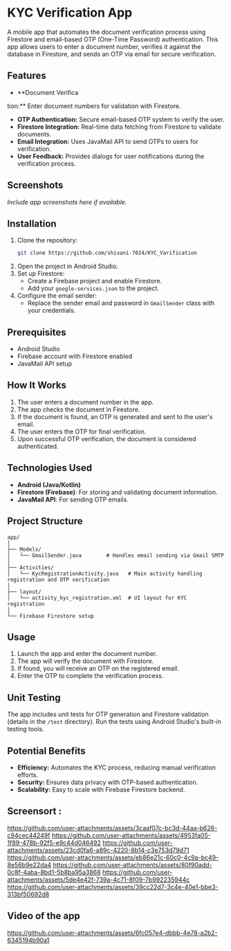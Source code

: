 # KYC Verification App

A mobile app that automates the document verification process using Firestore and email-based OTP (One-Time Password) authentication. This app allows users to enter a document number, verifies it against the database in Firestore, and sends an OTP via email for secure verification.

## Features

- **Document Verifica

tion:** Enter document numbers for validation with Firestore.
- **OTP Authentication:** Secure email-based OTP system to verify the user.
- **Firestore Integration:** Real-time data fetching from Firestore to validate documents.
- **Email Integration:** Uses JavaMail API to send OTPs to users for verification.
- **User Feedback:** Provides dialogs for user notifications during the verification process.

## Screenshots

_Include app screenshots here if available._

## Installation

1. Clone the repository:
   ```bash
   git clone https://github.com/shivani-7024/KYC_Varification
   ```
2. Open the project in Android Studio.
3. Set up Firestore:
   - Create a Firebase project and enable Firestore.
   - Add your `google-services.json` to the project.
4. Configure the email sender:
   - Replace the sender email and password in `GmailSender` class with your credentials.

## Prerequisites

- Android Studio
- Firebase account with Firestore enabled
- JavaMail API setup

## How It Works

1. The user enters a document number in the app.
2. The app checks the document in Firestore.
3. If the document is found, an OTP is generated and sent to the user's email.
4. The user enters the OTP for final verification.
5. Upon successful OTP verification, the document is considered authenticated.

## Technologies Used

- **Android (Java/Kotlin)**
- **Firestore (Firebase)**: For storing and validating document information.
- **JavaMail API**: For sending OTP emails.

## Project Structure

```
app/
│
├── Models/
│   └── GmailSender.java        # Handles email sending via Gmail SMTP
│
├── Activities/
│   └── KycRegistrationActivity.java   # Main activity handling registration and OTP verification
│
├── layout/
│   └── activity_kyc_registration.xml  # UI layout for KYC registration
│
└── Firebase Firestore setup
```

## Usage

1. Launch the app and enter the document number.
2. The app will verify the document with Firestore.
3. If found, you will receive an OTP on the registered email.
4. Enter the OTP to complete the verification process.

## Unit Testing

The app includes unit tests for OTP generation and Firestore validation (details in the `/test` directory). Run the tests using Android Studio's built-in testing tools.

## Potential Benefits

- **Efficiency:** Automates the KYC process, reducing manual verification efforts.
- **Security:** Ensures data privacy with OTP-based authentication.
- **Scalability:** Easy to scale with Firebase Firestore backend.

## Screensort :  
https://github.com/user-attachments/assets/3caaf07c-bc3d-44aa-b626-c94cec44249f
https://github.com/user-attachments/assets/4953fa05-1f89-478b-92f5-e9c44d046492
https://github.com/user-attachments/assets/23cd0fa6-a89c-4220-8b14-c3e753d79d71
https://github.com/user-attachments/assets/eb86e21c-60c0-4c9a-bc49-8e56b9e22da4
https://github.com/user-attachments/assets/80f90add-0c8f-4aba-8bd1-5b8ba95a3868
https://github.com/user-attachments/assets/5de4e42f-739a-4c71-8f09-7b992235944c
https://github.com/user-attachments/assets/39cc22d7-3c4e-40e1-bbe3-313bf50692d8




















## Video of the app 

https://github.com/user-attachments/assets/6fc057e4-dbbb-4e78-a2b2-6345194b90a1



